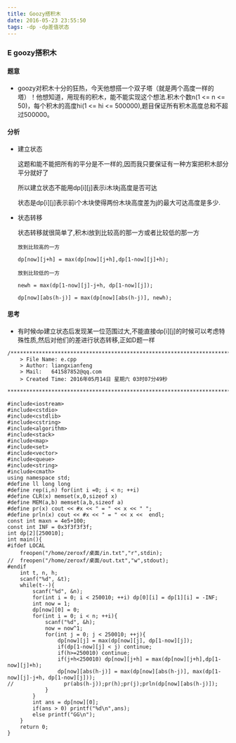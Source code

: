 ```yaml
---
title: Goozy搭积木
date: 2016-05-23 23:55:50
tags: -dp -dp差值状态
---
```


### E goozy搭积木

#### 题意
-	goozy对积木十分的狂热，今天他想搭一个双子塔（就是两个高度一样的塔）！他想知道，用现有的积木，能不能实现这个想法.积木个数n(1 <= n <= 50)，每个积木的高度hi(1 <= hi <= 500000),题目保证所有积木高度总和不超过500000。

#### 分析

-	建立状态
	
	这题和能不能把所有的平分是不一样的,因而我只要保证有一种方案把积木部分平分就好了
	
	所以建立状态不能用dp[i][j]表示i木块j高度是否可达
	
	状态是dp[i][j]表示前i个木块使得两份木块高度差为j的最大可达高度是多少.
	
-	状态转移

	状态转移就很简单了,积木i放到比较高的那一方或者比较低的那一方
		
		放到比较高的一方
		
		dp[now][j+h] = max(dp[now][j+h],dp[1-now][j]+h);
		
		放到比较低的一方
		
		newh = max(dp[1-now][j]-j+h, dp[1-now][j]);
		
		dp[now][abs(h-j)] = max(dp[now][abs(h-j)], newh);
		
#### 思考
	
-	有时候dp建立状态后发现某一位范围过大,不能直接dp[i][j]的时候可以考虑特殊性质,然后对他们的差进行状态转移,正如D题一样


```
/*************************************************************************
	> File Name: e.cpp
	> Author: liangxianfeng
	> Mail:   641587852@qq.com
	> Created Time: 2016年05月14日 星期六 03时07分49秒
 ************************************************************************/

#include<iostream>
#include<cstdio>
#include<cstdlib>
#include<cstring>
#include<algorithm>
#include<stack>
#include<map>
#include<set>
#include<vector>
#include<queue>
#include<string>
#include<cmath>
using namespace std;
#define ll long long
#define rep(i,n) for(int i =0; i < n; ++i)
#define CLR(x) memset(x,0,sizeof x)
#define MEM(a,b) memset(a,b,sizeof a)
#define pr(x) cout << #x << " = " << x << " ";
#define prln(x) cout << #x << " = " << x <<  endl; 
const int maxn = 4e5+100;
const int INF = 0x3f3f3f3f;
int dp[2][250010];
int main(){
#ifdef LOCAL
	freopen("/home/zeroxf/桌面/in.txt","r",stdin);
//	freopen("/home/zeroxf/桌面/out.txt","w",stdout);
#endif
    int t, n, h;
    scanf("%d", &t);
    while(t--){
        scanf("%d", &n);
        for(int i = 0; i < 250010; ++i) dp[0][i] = dp[1][i] = -INF;
        int now = 1;
        dp[now][0] = 0;
        for(int i = 0; i < n; ++i){
            scanf("%d", &h);
            now = now^1;
            for(int j = 0; j < 250010; ++j){
                dp[now][j] = max(dp[now][j], dp[1-now][j]);
                if(dp[1-now][j] < j) continue;
                if(h>=250010) continue;
                if(j+h<250010) dp[now][j+h] = max(dp[now][j+h],dp[1-now][j]+h);
                dp[now][abs(h-j)] = max(dp[now][abs(h-j)], max(dp[1-now][j]-j+h, dp[1-now][j]));
//                pr(abs(h-j));pr(h);pr(j);prln(dp[now][abs(h-j)]);
            }
        }
        int ans = dp[now][0];
        if(ans > 0) printf("%d\n",ans);
        else printf("GG\n");
    }
	return 0;
}
```
	

